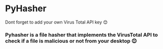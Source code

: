 # PyHasher
Dont forget to add your own Virus Total API key 😊

### Pyhasher is a file hasher that implements the VirusTotal API to check if a file is malicious or not from your desktop 😊
